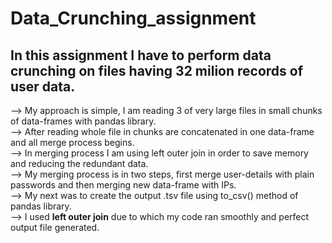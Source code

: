 # Data_Crunching_assignment

## In this assignment I have to perform data crunching on files having 32 milion records of user data.<br>

--> My approach is simple, I am reading 3 of very large files in small chunks of data-frames with pandas library.<br>
--> After reading whole file in chunks are concatenated in one data-frame and all merge process begins.<br>
--> In merging process I am using left outer join in order to save memory and reducing the redundant data.<br>
--> My merging process is in two steps, first merge user-details with plain passwords and then merging new data-frame with IPs.<br>
--> My next was to create the output .tsv file using to_csv() method of pandas library.<br>
--> I used <b>left outer join</b> due to which my code ran smoothly and perfect output file generated.
